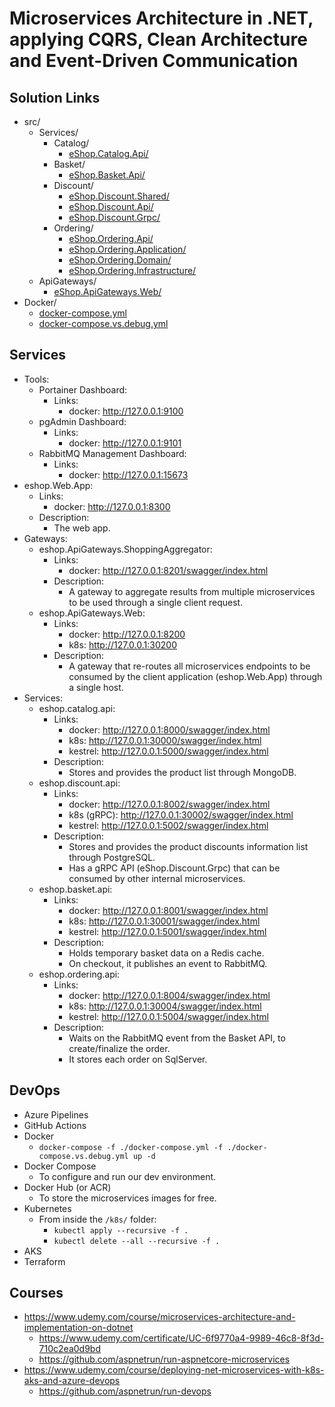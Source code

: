 # Microservices Architecture in .NET, applying CQRS, Clean Architecture and Event-Driven Communication

## Solution Links

- src/
  - Services/
    - Catalog/
      - [eShop.Catalog.Api/](./src/Services/Catalog/eShop.Catalog.Api/)
    - Basket/
      - [eShop.Basket.Api/](./src/Services/Basket/eShop.Basket.Api/)
    - Discount/
      - [eShop.Discount.Shared/](./src/Services/Discount/eShop.Discount.Shared/)
      - [eShop.Discount.Api/](./src/Services/Discount/eShop.Discount.Api/)
      - [eShop.Discount.Grpc/](./src/Services/Discount/eShop.Discount.Grpc/)
    - Ordering/
      - [eShop.Ordering.Api/](./src/Services/Ordering/eShop.Ordering.Api/)
      - [eShop.Ordering.Application/](./src/Ordering/Application/eShop.Application.Api/)
      - [eShop.Ordering.Domain/](./src/Services/Ordering/eShop.Domain.Api/)
      - [eShop.Ordering.Infrastructure/](./src/Ordering/Infrastructure/eShop.Infrastructure.Api/)
  - ApiGateways/
    - [eShop.ApiGateways.Web/](./src/ApiGateways/eShop.ApiGateways.Web/)
- Docker/
  - [docker-compose.yml](./docker-compose.yml)
  - [docker-compose.vs.debug.yml](./docker-compose.vs.debug.yml)

## Services

- Tools:
  - Portainer Dashboard:
    - Links:
      - docker: http://127.0.0.1:9100
  - pgAdmin Dashboard:
    - Links:
      - docker: http://127.0.0.1:9101
  - RabbitMQ Management Dashboard:
    - Links:
      - docker: http://127.0.0.1:15673
- eshop.Web.App:
  - Links:
    - docker: http://127.0.0.1:8300
  - Description:
    - The web app.
- Gateways:
  - eshop.ApiGateways.ShoppingAggregator:
    - Links:
      - docker: http://127.0.0.1:8201/swagger/index.html
    - Description:
      - A gateway to aggregate results from multiple microservices to be used through a single client request.
  - eshop.ApiGateways.Web:
    - Links:
      - docker: http://127.0.0.1:8200
      - k8s: http://127.0.0.1:30200
    - Description:
      - A gateway that re-routes all microservices endpoints to be consumed by the client application (eshop.Web.App) through a single host.
- Services:
  - eshop.catalog.api:
    - Links:
      - docker: http://127.0.0.1:8000/swagger/index.html
      - k8s: http://127.0.0.1:30000/swagger/index.html
      - kestrel: http://127.0.0.1:5000/swagger/index.html
    - Description:
      - Stores and provides the product list through MongoDB.
  - eshop.discount.api:
    - Links:
      - docker: http://127.0.0.1:8002/swagger/index.html
      - k8s (gRPC): http://127.0.0.1:30002/swagger/index.html
      - kestrel: http://127.0.0.1:5002/swagger/index.html
    - Description:
      - Stores and provides the product discounts information list through PostgreSQL.
      - Has a gRPC API (eShop.Discount.Grpc) that can be consumed by other internal microservices.
  - eshop.basket.api:
    - Links:
      - docker: http://127.0.0.1:8001/swagger/index.html
      - k8s: http://127.0.0.1:30001/swagger/index.html
      - kestrel: http://127.0.0.1:5001/swagger/index.html
    - Description:
      - Holds temporary basket data on a Redis cache.
      - On checkout, it publishes an event to RabbitMQ.
  - eshop.ordering.api:
    - Links:
      - docker: http://127.0.0.1:8004/swagger/index.html
      - k8s: http://127.0.0.1:30004/swagger/index.html
      - kestrel: http://127.0.0.1:5004/swagger/index.html
    - Description:
      - Waits on the RabbitMQ event from the Basket API, to create/finalize the order.
      - It stores each order on SqlServer.

## DevOps
- Azure Pipelines
- GitHub Actions
- Docker
  - `docker-compose -f ./docker-compose.yml -f ./docker-compose.vs.debug.yml up -d`
- Docker Compose
  - To configure and run our dev environment.
- Docker Hub (or ACR)
  - To store the microservices images for free.
- Kubernetes
  - From inside the `/k8s/` folder:
    - `kubectl apply --recursive -f .`
    - `kubectl delete --all --recursive -f .`
- AKS
- Terraform

## Courses

- https://www.udemy.com/course/microservices-architecture-and-implementation-on-dotnet
  - https://www.udemy.com/certificate/UC-6f9770a4-9989-46c8-8f3d-710c2ea0d9bd
  - https://github.com/aspnetrun/run-aspnetcore-microservices
- https://www.udemy.com/course/deploying-net-microservices-with-k8s-aks-and-azure-devops
  - https://github.com/aspnetrun/run-devops
